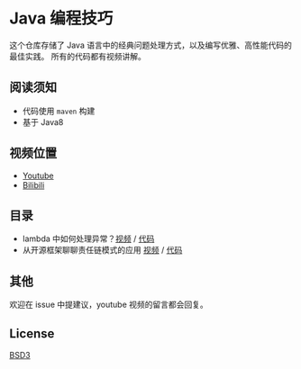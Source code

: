 # Java 编程技巧

这个仓库存储了 Java 语言中的经典问题处理方式，以及编写优雅、高性能代码的最佳实践。
所有的代码都有视频讲解。

## 阅读须知

- 代码使用 `maven` 构建
- 基于 Java8

## 视频位置

- [Youtube](https://www.youtube.com/playlist?list=PLK2w-tGRdrj7SUZ1m2tMJ3FKb5SCn7r7I)
- [Bilibili](https://www.bilibili.com/video/av27652260/)

## 目录

- lambda 中如何处理异常？[视频](https://youtu.be/W3OfqnTVkbc) / [代码](src/main/java/javatips/lambda/exception)
- 从开源框架聊聊责任链模式的应用 [视频](https://youtu.be/O7u6tNLXL_k) / [代码](https://github.com/biezhi/java-tips/blob/master/src/main/java/javatips/javatips/designpattern/cor)

## 其他

欢迎在 issue 中提建议，youtube 视频的留言都会回复。

## License

[BSD3](LICENSE)